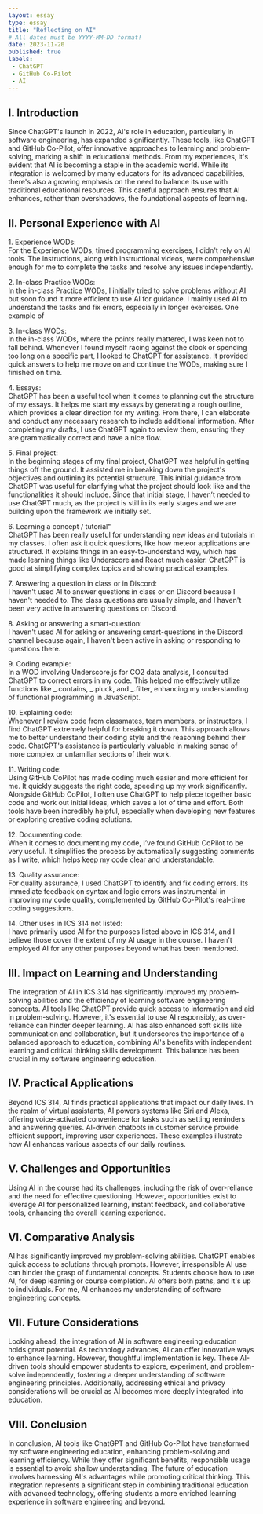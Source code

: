 ```yaml
---
layout: essay
type: essay
title: "Reflecting on AI"
# All dates must be YYYY-MM-DD format!
date: 2023-11-20
published: true
labels:
 - ChatGPT
 - GitHub Co-Pilot
 - AI
---
```


<h2>I. Introduction</h2>
<p>Since ChatGPT's launch in 2022, AI's role in education, particularly in software engineering, has expanded significantly. These tools, like ChatGPT and GitHub Co-Pilot, offer innovative approaches to learning and problem-solving, marking a shift in educational methods. From my experiences, it's evident that AI is becoming a staple in the academic world. While its integration is welcomed by many educators for its advanced capabilities, there's also a growing emphasis on the need to balance its use with traditional educational resources. This careful approach ensures that AI enhances, rather than overshadows, the foundational aspects of learning.</p>

<h2>II. Personal Experience with AI</h2>

<p>1. Experience WODs:<br>
For the Experience WODs, timed programming exercises, I didn't rely on AI tools. The instructions, along with instructional videos, were comprehensive enough for me to complete the tasks and resolve any issues independently.</p>

<p>2. In-class Practice WODs:<br>
In the in-class Practice WODs, I initially tried to solve problems without AI but soon found it more efficient to use AI for guidance. I mainly used AI to understand the tasks and fix errors, especially in longer exercises. One example of </p>

<p>3. In-class WODs:<br>
In the in-class WODs, where the points really mattered, I was keen not to fall behind. Whenever I found myself racing against the clock or spending too long on a specific part, I looked to ChatGPT for assistance. It provided quick answers to help me move on and continue the WODs, making sure I finished on time.</p>

<p>4. Essays:<br>
ChatGPT has been a useful tool when it comes to planning out the structure of my essays. It helps me start my essays by generating a rough outline, which provides a clear direction for my writing. From there, I can elaborate and conduct any necessary research to include additional information. After completing my drafts, I use ChatGPT again to review them, ensuring they are grammatically correct and have a nice flow.</p>

<p>5. Final project:<br>
In the beginning stages of my final project, ChatGPT was helpful in getting things off the ground. It assisted me in breaking down the project's objectives and outlining its potential structure. This initial guidance from ChatGPT was useful for clarifying what the project should look like and the functionalities it should include. Since that initial stage, I haven’t needed to use ChatGPT much, as the project is still in its early stages and we are building upon the framework we initially set.</p>

<p>6. Learning a concept / tutorial"<br>
ChatGPT has been really useful for understanding new ideas and tutorials in my classes. I often ask it quick questions, like how meteor applications are structured. It explains things in an easy-to-understand way, which has made learning things like Underscore and React much easier. ChatGPT is good at simplifying complex topics and showing practical examples.</p>

<p>7. Answering a question in class or in Discord:<br>
I haven't used AI to answer questions in class or on Discord because I haven't needed to. The class questions are usually simple, and I haven't been very active in answering questions on Discord.</p>

<p>8. Asking or answering a smart-question:<br>
I haven't used AI for asking or answering smart-questions in the Discord channel because again, I haven't been active in asking or responding to questions there.</p>

<p>9. Coding example:<br>
  In a WOD involving Underscore.js for CO2 data analysis, I consulted ChatGPT to correct errors in my code. This helped me effectively utilize functions like _.contains, _.pluck, and _.filter, enhancing my understanding of functional programming in JavaScript.
</p>

<p>10. Explaining code:<br>
Whenever I review code from classmates, team members, or instructors, I find ChatGPT extremely helpful for breaking it down. This approach allows me to better understand their coding style and the reasoning behind their code. ChatGPT's assistance is particularly valuable in making sense of more complex or unfamiliar sections of their work.</p>

<p>11. Writing code:<br>
Using GitHub CoPilot has made coding much easier and more efficient for me. It quickly suggests the right code, speeding up my work significantly. Alongside GitHub CoPilot, I often use ChatGPT to help piece together basic code and work out initial ideas, which saves a lot of time and effort. Both tools have been incredibly helpful, especially when developing new features or exploring creative coding solutions.</p>

<p>12. Documenting code:<br>
When it comes to documenting my code, I’ve found GitHub CoPilot to be very useful. It simplifies the process by automatically suggesting comments as I write, which helps keep my code clear and understandable.</p>

<p>13. Quality assurance:<br>
For quality assurance, I used ChatGPT to identify and fix coding errors. Its immediate feedback on syntax and logic errors was instrumental in improving my code quality, complemented by GitHub Co-Pilot's real-time coding suggestions.
</p>

<p>14. Other uses in ICS 314 not listed:<br>
I have primarily used AI for the purposes listed above in ICS 314, and I believe those cover the extent of my AI usage in the course. I haven't employed AI for any other purposes beyond what has been mentioned.</p>

<h2>III. Impact on Learning and Understanding</h2>
<p>The integration of AI in ICS 314 has significantly improved my problem-solving abilities and the efficiency of learning software engineering concepts. AI tools like ChatGPT provide quick access to information and aid in problem-solving. However, it's essential to use AI responsibly, as over-reliance can hinder deeper learning. AI has also enhanced soft skills like communication and collaboration, but it underscores the importance of a balanced approach to education, combining AI's benefits with independent learning and critical thinking skills development. This balance has been crucial in my software engineering education.</p>

<h2>IV. Practical Applications</h2>
<p>Beyond ICS 314, AI finds practical applications that impact our daily lives. In the realm of virtual assistants, AI powers systems like Siri and Alexa, offering voice-activated convenience for tasks such as setting reminders and answering queries. AI-driven chatbots in customer service provide efficient support, improving user experiences. These examples illustrate how AI enhances various aspects of our daily routines.</p>

<h2>V. Challenges and Opportunities</h2>
<p>Using AI in the course had its challenges, including the risk of over-reliance and the need for effective questioning. However, opportunities exist to leverage AI for personalized learning, instant feedback, and collaborative tools, enhancing the overall learning experience.</p>

<h2>VI. Comparative Analysis</h2>
<p>AI has significantly improved my problem-solving abilities. ChatGPT enables quick access to solutions through prompts. However, irresponsible AI use can hinder the grasp of fundamental concepts. Students choose how to use AI, for deep learning or course completion. AI offers both paths, and it's up to individuals. For me, AI enhances my understanding of software engineering concepts.</p>


<h2>VII. Future Considerations</h2>
<p>Looking ahead, the integration of AI in software engineering education holds great potential. As technology advances, AI can offer innovative ways to enhance learning. However, thoughtful implementation is key. These AI-driven tools should empower students to explore, experiment, and problem-solve independently, fostering a deeper understanding of software engineering principles. Additionally, addressing ethical and privacy considerations will be crucial as AI becomes more deeply integrated into education.</p>

<h2>VIII. Conclusion</h2>
<p>In conclusion, AI tools like ChatGPT and GitHub Co-Pilot have transformed my software engineering education, enhancing problem-solving and learning efficiency. While they offer significant benefits, responsible usage is essential to avoid shallow understanding. The future of education involves harnessing AI's advantages while promoting critical thinking. This integration represents a significant step in combining traditional education with advanced technology, offering students a more enriched learning experience in software engineering and beyond.</p>
